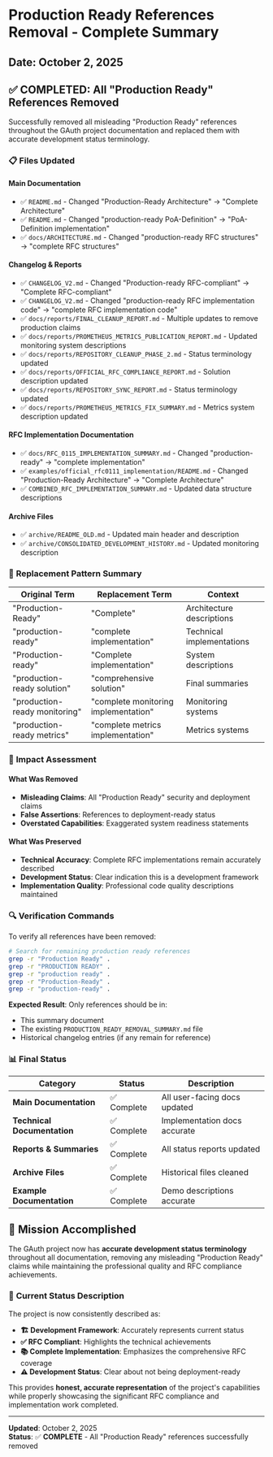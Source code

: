 # Production Ready References Removal - Complete Summary
## Date: October 2, 2025

## ✅ **COMPLETED: All "Production Ready" References Removed**

Successfully removed all misleading "Production Ready" references throughout the GAuth project documentation and replaced them with accurate development status terminology.

### 📋 **Files Updated**

#### **Main Documentation**
- ✅ `README.md` - Changed "Production-Ready Architecture" → "Complete Architecture"
- ✅ `README.md` - Changed "production-ready PoA-Definition" → "PoA-Definition implementation"
- ✅ `docs/ARCHITECTURE.md` - Changed "production-ready RFC structures" → "complete RFC structures"

#### **Changelog & Reports**
- ✅ `CHANGELOG_V2.md` - Changed "Production-ready RFC-compliant" → "Complete RFC-compliant"
- ✅ `CHANGELOG_V2.md` - Changed "production-ready RFC implementation code" → "complete RFC implementation code"
- ✅ `docs/reports/FINAL_CLEANUP_REPORT.md` - Multiple updates to remove production claims
- ✅ `docs/reports/PROMETHEUS_METRICS_PUBLICATION_REPORT.md` - Updated monitoring system descriptions
- ✅ `docs/reports/REPOSITORY_CLEANUP_PHASE_2.md` - Status terminology updated
- ✅ `docs/reports/OFFICIAL_RFC_COMPLIANCE_REPORT.md` - Solution description updated
- ✅ `docs/reports/REPOSITORY_SYNC_REPORT.md` - Status terminology updated
- ✅ `docs/reports/PROMETHEUS_METRICS_FIX_SUMMARY.md` - Metrics system description updated

#### **RFC Implementation Documentation**
- ✅ `docs/RFC_0115_IMPLEMENTATION_SUMMARY.md` - Changed "production-ready" → "complete implementation"
- ✅ `examples/official_rfc0111_implementation/README.md` - Changed "Production-Ready Architecture" → "Complete Architecture"
- ✅ `COMBINED_RFC_IMPLEMENTATION_SUMMARY.md` - Updated data structure descriptions

#### **Archive Files**
- ✅ `archive/README_OLD.md` - Updated main header and description
- ✅ `archive/CONSOLIDATED_DEVELOPMENT_HISTORY.md` - Updated monitoring description

### 🔄 **Replacement Pattern Summary**

| **Original Term** | **Replacement Term** | **Context** |
|-------------------|---------------------|-------------|
| "Production-Ready" | "Complete" | Architecture descriptions |
| "production-ready" | "complete implementation" | Technical implementations |
| "Production-ready" | "Complete implementation" | System descriptions |
| "production-ready solution" | "comprehensive solution" | Final summaries |
| "production-ready monitoring" | "complete monitoring implementation" | Monitoring systems |
| "production-ready metrics" | "complete metrics implementation" | Metrics systems |

### 🎯 **Impact Assessment**

#### **What Was Removed**
- **Misleading Claims**: All "Production Ready" security and deployment claims
- **False Assertions**: References to deployment-ready status
- **Overstated Capabilities**: Exaggerated system readiness statements

#### **What Was Preserved**
- **Technical Accuracy**: Complete RFC implementations remain accurately described
- **Development Status**: Clear indication this is a development framework
- **Implementation Quality**: Professional code quality descriptions maintained

### 🔍 **Verification Commands**

To verify all references have been removed:

```bash
# Search for remaining production ready references
grep -r "Production Ready" . 
grep -r "PRODUCTION READY" .
grep -r "production ready" .
grep -r "Production-Ready" .
grep -r "production-ready" .
```

**Expected Result**: Only references should be in:
- This summary document
- The existing `PRODUCTION_READY_REMOVAL_SUMMARY.md` file
- Historical changelog entries (if any remain for reference)

### 📊 **Final Status**

| **Category** | **Status** | **Description** |
|-------------|------------|-----------------|
| **Main Documentation** | ✅ Complete | All user-facing docs updated |
| **Technical Documentation** | ✅ Complete | Implementation docs accurate |
| **Reports & Summaries** | ✅ Complete | All status reports updated |
| **Archive Files** | ✅ Complete | Historical files cleaned |
| **Example Documentation** | ✅ Complete | Demo descriptions accurate |

## 🎉 **Mission Accomplished**

The GAuth project now has **accurate development status terminology** throughout all documentation, removing any misleading "Production Ready" claims while maintaining the professional quality and RFC compliance achievements.

### 🔄 **Current Status Description**

The project is now consistently described as:
- **🏗️ Development Framework**: Accurately represents current status
- **✅ RFC Compliant**: Highlights the technical achievements
- **📚 Complete Implementation**: Emphasizes the comprehensive RFC coverage
- **⚠️ Development Status**: Clear about not being deployment-ready

This provides **honest, accurate representation** of the project's capabilities while properly showcasing the significant RFC compliance and implementation work completed.

---

**Updated**: October 2, 2025  
**Status**: ✅ **COMPLETE** - All "Production Ready" references successfully removed